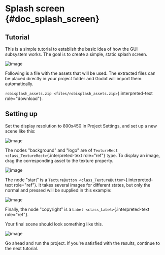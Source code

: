 Splash screen {#doc_splash_screen}
=============

Tutorial
--------

This is a simple tutorial to establish the basic idea of how the GUI
subsystem works. The goal is to create a simple, static splash screen.

![image](img/robisplash_result.png)

Following is a file with the assets that will be used. The extracted
files can be placed directly in your project folder and Godot will
import them automatically.

`robisplash_assets.zip <files/robisplash_assets.zip>`{.interpreted-text
role="download"}.

Setting up
----------

Set the display resolution to 800x450 in Project Settings, and set up a
new scene like this:

![image](img/robisplash_scene.png)

The nodes \"background\" and \"logo\" are of
`TextureRect <class_TextureRect>`{.interpreted-text role="ref"} type. To
display an image, drag the corresponding asset to the texture property.

![image](img/robisplash_background_inspector.png)

The node \"start\" is a
`TextureButton <class_TextureButton>`{.interpreted-text role="ref"}. It
takes several images for different states, but only the normal and
pressed will be supplied in this example:

![image](img/robisplash_button_inspector.png)

Finally, the node \"copyright\" is a
`Label <class_Label>`{.interpreted-text role="ref"}.

Your final scene should look something like this.

![image](img/robisplash_editor.png)

Go ahead and run the project. If you\'re satisfied with the results,
continue to the next tutorial.
